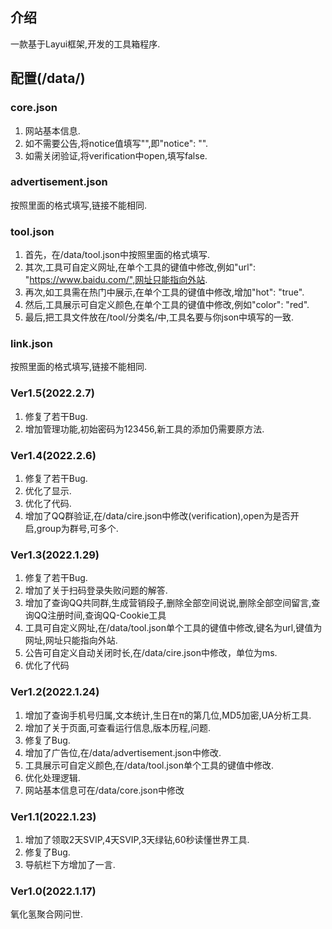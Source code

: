 ## 介绍
一款基于Layui框架,开发的工具箱程序.
## 配置(/data/)
### core.json
1. 网站基本信息.
2. 如不需要公告,将notice值填写"",即"notice": "".
3. 如需关闭验证,将verification中open,填写false.
### advertisement.json
按照里面的格式填写,链接不能相同.
### tool.json
1. 首先，在/data/tool.json中按照里面的格式填写.
2. 其次,工具可自定义网址,在单个工具的键值中修改,例如"url": "https://www.baidu.com/",网址只能指向外站.
3. 再次,如工具需在热门中展示,在单个工具的键值中修改,增加"hot": "true".
4. 然后,工具展示可自定义颜色,在单个工具的键值中修改,例如"color": "red".
5. 最后,把工具文件放在/tool/分类名/中,工具名要与你json中填写的一致.
### link.json
按照里面的格式填写,链接不能相同.
### Ver1.5(2022.2.7)
1. 修复了若干Bug.
2. 增加管理功能,初始密码为123456,新工具的添加仍需要原方法.
### Ver1.4(2022.2.6)
1. 修复了若干Bug.
2. 优化了显示.
3. 优化了代码.
4. 增加了QQ群验证,在/data/cire.json中修改(verification),open为是否开启,group为群号,可多个.
### Ver1.3(2022.1.29)
1. 修复了若干Bug.
2. 增加了关于扫码登录失败问题的解答.
3. 增加了查询QQ共同群,生成营销段子,删除全部空间说说,删除全部空间留言,查询QQ注册时间,查询QQ-Cookie工具
4. 工具可自定义网址,在/data/tool.json单个工具的键值中修改,键名为url,键值为网址,网址只能指向外站.
5. 公告可自定义自动关闭时长,在/data/cire.json中修改，单位为ms.
6. 优化了代码
### Ver1.2(2022.1.24)
1. 增加了查询手机号归属,文本统计,生日在π的第几位,MD5加密,UA分析工具.
2. 增加了关于页面,可查看运行信息,版本历程,问题.
3. 修复了Bug.
4. 增加了广告位,在/data/advertisement.json中修改.
5. 工具展示可自定义颜色,在/data/tool.json单个工具的键值中修改.
6. 优化处理逻辑.
7. 网站基本信息可在/data/core.json中修改
### Ver1.1(2022.1.23)
1. 增加了领取2天SVIP,4天SVIP,3天绿钻,60秒读懂世界工具.
2. 修复了Bug.
3. 导航栏下方增加了一言.
### Ver1.0(2022.1.17)
氧化氢聚合网问世.